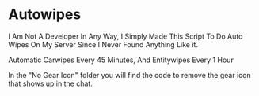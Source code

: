 # Autowipes
I Am Not A Developer In Any Way, I Simply Made This Script To Do Auto Wipes On My Server Since I Never Found Anything Like it.

Automatic Carwipes Every 45 Minutes, And Entitywipes Every 1 Hour 

In the "No Gear Icon" folder you will find the code to remove the gear icon that shows up in the chat. 
